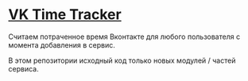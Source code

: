 # [VK Time Tracker](http://masterrr.name/vk)

Считаем потраченное время Вконтакте для любого пользователя с момента добавления в сервис.

В этом репозитории исходный код только новых модулей / частей сервиса.
